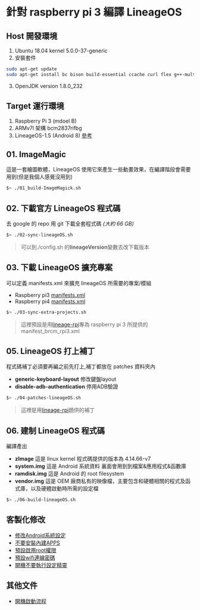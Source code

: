 # 針對 raspberry pi 3 編譯 LineageOS

## Host 開發環境

1. Ubuntu 18.04 kernel 5.0.0-37-generic
2. 安裝套件

```bash
sudo apt-get update
sudo apt-get install bc bison build-essential ccache curl flex g++-multilib gcc-multilib git gnupg gperf lib32ncurses5-dev lib32readline-dev lib32z1-dev libesd0-dev liblz4-tool libncurses5-dev libsdl1.2-dev libssl-dev libwxgtk3.0-dev libxml2 libxml2-utils lzop pngcrush rsync schedtool squashfs-tools xsltproc zip zlib1g-dev python-mako imagemagick openjdk-8-jdk gcc-arm-linux-gnueabihf
```

3. OpenJDK version 1.8.0_232

## Target 運行環境

1. Raspberry Pi 3 (mdoel B)
2. ARMv7l 架構 bcm2837rifbg
3. LineageOS-1.5 (Android 8) [參考](https://konstakang.com/devices/rpi3/LineageOS15.1/)

## 01. ImageMagic

這是一套繪圖軟體，LineageOS 使用它來產生一些動畫效果，在編譯階段會需要用到(但是我個人感覺沒用到)

```bash
$> ./01_build-ImageMagick.sh
```

## 02. 下載官方 LineageOS 程式碼

去 google 的 repo 用 git 下載全套程式碼 _(大約 66 GB)_

```bash
$> ./02-sync-lineageOS.sh
```

> 可以到./config.sh 的**lineageVersion**變數去改下載版本

## 03. 下載 LineageOS 擴充專案

可以定義 manifests.xml 來擴充 lineageOS 所需要的專案/模組
* Raspberry pi3 [manifests.xml](https://github.com/lineage-rpi/android_local_manifest/blob/lineage-15.1/manifest_brcm_rpi3.xml)
* Raspberry pi4 [manifests.xml](https://github.com/csimmonds/a4rpi-local-manifest/blob/pie/default.xml)
```bash
$> ./03-sync-extra-projects.sh
```

> 這裡預設是用[lineage-rpi](https://github.com/lineage-rpi/android_local_manifest)專為 raspberry pi 3 所提供的 manifest_brcm_rpi3.xml

## 05. LineageOS 打上補丁

程式碼補丁必須要再編之前先打上,補丁都放在 patches 資料夾內

- **generic-keyboard-layout** 修改鍵盤layout 
- **disable-adb-authentication** 停用ADB驗證
```bash
$> ./04-patches-lineageOS.sh
```
> 這裡是用[lineage-rpi](https://github.com/lineage-rpi/android_local_manifest)題供的補丁

## 06. 建制 LineageOS 程式碼

編譯產出

- **zImage** 這是 linux kernel 程式碼提供的版本為 4.14.66-v7
- **system.img** 這是 Android 系統資料 裏面會用到到檔案&應用程式&函數庫
- **ramdisk.img** 這是 Android 的 root filesystem
- **vendor.img** 這是 OEM 廠商私有的映像檔，主要包含和硬體相關的程式及函式庫，以及硬體啟動時所需的設定檔

```bash
$> ./06-build-lineageOS.sh
```

## 客製化修改
- [修改Android系統設定](lesson/01-modify-android-property.md)
- [不要安裝內建APPS](lesson/02-dont_install_default_apps.md)
- [預設啟用root權限](lesson/03-default-enable-roots.md)
- [預設wifi連線密碼](lesson/04.default_wifi_setting.md)
- [開機不要執行設定精靈](lesson/05-disable-setupwizard.md) 

## 其他文件
- [開機啟動流程](documents/bootflow.md)